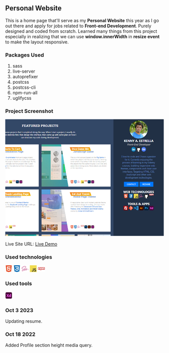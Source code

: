 ## Personal Website

This is a home page that'll serve as my **Personal Website** this year as I go out there and apply for jobs related to **Front-end Development**. Purely designed and coded from scratch. Learned many things from this project especially in realizing that we can use **window.innerWidth** in **resize event** to make the layout responsive.

### Packages Used

1. sass
2. live-server
3. autoprefixer
4. postcss
5. postcss-cli
6. npm-run-all
7. uglifycss

### Project Screenshot

![project-preview](project-preview.jpg)

Live Site URL: [Live Demo](https://kennyestrellaworks-personal-website.netlify.app/)

### Used technologies
<img width="22px" src="html5-plain.svg"> <img width="22px" src="css3-plain.svg"> <img width="22px" src="sass-original.svg"> <img width="22px" src="javascript-original.svg"> <img width="22px" src="npm-original-wordmark.svg">

###  Used tools
<img width="22px" src="xd-plain.svg">

### Oct 3 2023
Updating resume.

### Oct 18 2022
Added Profile section height media query.
